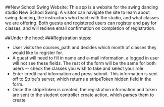 ##New School Swing Website:
This app is a website for the swing dancing studio New School Swing.  A visitor can navigate the site to learn about swing dancing, the instructors who teach with the studio, and what classes we are offering.  Both guests and registered users can register and pay for classes, and will recieve email confirmation on completion of registration.

##Under the hood:
###Registration steps:

- User visits the courses_path and decides which month of classes they would like to register for.
- A guest will need to fill in name and e-mail information, a logged in user will not see these fields.  The rest of the form will be the same for both users -- check the classes you wish to take and select your role.
- Enter credit card information and press submit.  This information is sent off to Stripe's server, which returns a stripeToken hidden field in the form.
- Once the stripeToken is created, the registration information and token are sent to the student controller create action, which parses them to create
